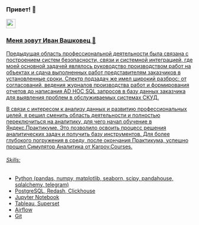 ### Привет! 👋
<p><a href="https://www.linkedin.com/in/ivan-vashkovets/"><img src="https://img.shields.io/badge/linkedin-%230077B5.svg?&style=for-the-badge&logo=linkedin&logoColor=white" height=25>

### Меня зовут Иван Вашковец :raising_hand: 
Предыдущая область профессиональной деятельности была связана с построением систем безопасности, связи и системной интеграцией, где моей основной задачей являлось руководство производством работ на объектах и сдача выполненных работ представителям заказчиков в установленные сроки. Спектр подзадач же имел широкий разброс: от согласований, ведения журналов производства работ и формирования отчетов до написания AD HOC SQL запросов в базу данных заказчика для выявления проблем в обслуживаемых системах СКУД.

В связи с интересом к анализу данных и развитию профессиональных целей, я решил сменить область деятельности и полностью переключиться на аналитику, для чего начал обучение в Яндекс.Практикуме. Это позволило освоить процесс решения аналитических задач и получить базу инструментов. Для более глубокого погружения в среду, после окончания Практикума, успешно прошел Симулятор Аналитика от Karpov.Courses.

###### Skills: 
- Python (pandas, numpy, matplotlib, seaborn, scipy, pandahouse, sqlalchemy, telegram)
- PostgreSQL, Redash, Clickhouse
- Jupyter Notebook
- Tableau, Superset
- Airflow
- Git
